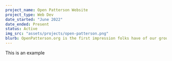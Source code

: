 ```yaml
---
project_name: Open Patterson Website
project_type: Web Dev
date_started: "June 2022"
date_ended: Present
status: Active
img_src: "assets/projects/open-patterson.png"
blurb: OpenPatterson.org is the first impression folks have of our group, so we try to keep this website up to date with the latest info.
---
```

This is an example